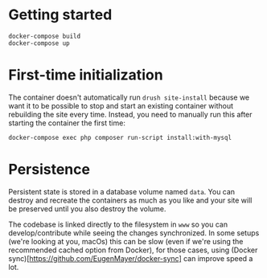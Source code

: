 # Getting started

```
docker-compose build
docker-compose up
```

# First-time initialization

The container doesn't automatically run `drush site-install` because we want it to be possible to stop and start an existing container without rebuilding the site every time. Instead, you need to manually run this after starting the container the first time:

`docker-compose exec php composer run-script install:with-mysql`

# Persistence

Persistent state is stored in a database volume named `data`. You can destroy and recreate the containers as much as you like and your site will be preserved until you also destroy the volume.

The codebase is linked directly to the filesystem in `www` so you can develop/contribute while seeing the changes synchronized. In some setups (we're looking at you, macOs) this can be slow (even if we're using the recommended cached option from Docker), for those cases, using (Docker sync)[https://github.com/EugenMayer/docker-sync] can improve speed a lot.
